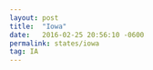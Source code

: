 ```yaml
---
layout: post
title:  "Iowa"
date:   2016-02-25 20:56:10 -0600
permalink: states/iowa
tag: IA
---
```

